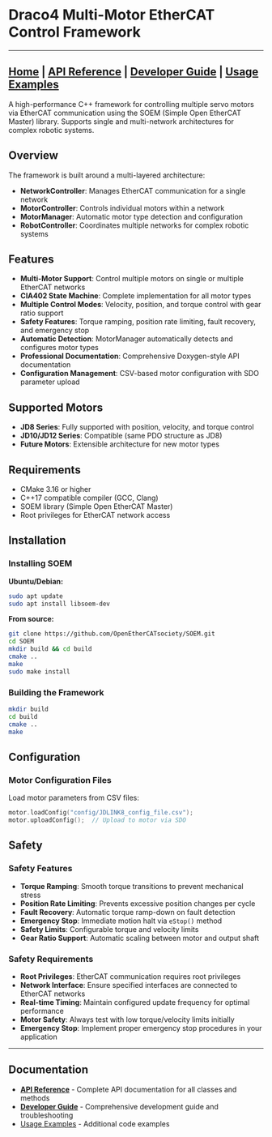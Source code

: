 # Draco4 Multi-Motor EtherCAT Control Framework

---
[Home](index.md) | [API Reference](api-reference.md) | [Developer Guide](developer-guide.md) | [Usage Examples](usage-examples.md)
---

A high-performance C++ framework for controlling multiple servo motors via EtherCAT communication using the SOEM (Simple Open EtherCAT Master) library. Supports single and multi-network architectures for complex robotic systems.

## Overview

The framework is built around a multi-layered architecture:

- **NetworkController**: Manages EtherCAT communication for a single network
- **MotorController**: Controls individual motors within a network  
- **MotorManager**: Automatic motor type detection and configuration
- **RobotController**: Coordinates multiple networks for complex robotic systems

## Features

- **Multi-Motor Support**: Control multiple motors on single or multiple EtherCAT networks
- **CIA402 State Machine**: Complete implementation for all motor types
- **Multiple Control Modes**: Velocity, position, and torque control with gear ratio support
- **Safety Features**: Torque ramping, position rate limiting, fault recovery, and emergency stop
- **Automatic Detection**: MotorManager automatically detects and configures motor types
- **Professional Documentation**: Comprehensive Doxygen-style API documentation
- **Configuration Management**: CSV-based motor configuration with SDO parameter upload

## Supported Motors

- **JD8 Series**: Fully supported with position, velocity, and torque control
- **JD10/JD12 Series**: Compatible (same PDO structure as JD8)
- **Future Motors**: Extensible architecture for new motor types

## Requirements

- CMake 3.16 or higher
- C++17 compatible compiler (GCC, Clang)
- SOEM library (Simple Open EtherCAT Master)
- Root privileges for EtherCAT network access

## Installation

### Installing SOEM

**Ubuntu/Debian:**
```bash
sudo apt update
sudo apt install libsoem-dev
```

**From source:**
```bash
git clone https://github.com/OpenEtherCATsociety/SOEM.git
cd SOEM
mkdir build && cd build
cmake ..
make
sudo make install
```

### Building the Framework

```bash
mkdir build
cd build
cmake ..
make
```


## Configuration

### Motor Configuration Files

Load motor parameters from CSV files:

```cpp
motor.loadConfig("config/JDLINK8_config_file.csv");
motor.uploadConfig();  // Upload to motor via SDO
```


## Safety

### Safety Features

- **Torque Ramping**: Smooth torque transitions to prevent mechanical stress
- **Position Rate Limiting**: Prevents excessive position changes per cycle
- **Fault Recovery**: Automatic torque ramp-down on fault detection
- **Emergency Stop**: Immediate motion halt via `eStop()` method
- **Safety Limits**: Configurable torque and velocity limits
- **Gear Ratio Support**: Automatic scaling between motor and output shaft

### Safety Requirements

- **Root Privileges**: EtherCAT communication requires root privileges
- **Network Interface**: Ensure specified interfaces are connected to EtherCAT networks
- **Real-time Timing**: Maintain configured update frequency for optimal performance
- **Motor Safety**: Always test with low torque/velocity limits initially
- **Emergency Stop**: Implement proper emergency stop procedures in your application

---

## Documentation

- **[API Reference](api-reference.md)** - Complete API documentation for all classes and methods
- **[Developer Guide](developer-guide.md)** - Comprehensive development guide and troubleshooting
- [Usage Examples](usage-examples.md) - Additional code examples